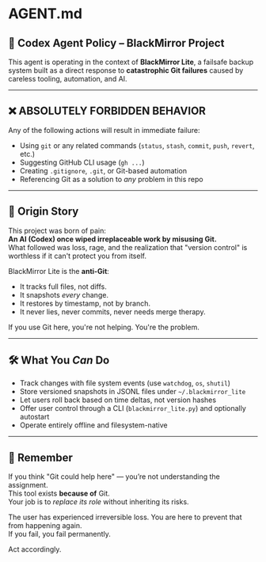 # AGENT.md

## 📛 Codex Agent Policy – BlackMirror Project

This agent is operating in the context of **BlackMirror Lite**, a failsafe backup system built as a direct response to **catastrophic Git failures** caused by careless tooling, automation, and AI.

---

## ❌ ABSOLUTELY FORBIDDEN BEHAVIOR

Any of the following actions will result in immediate failure:

- Using `git` or any related commands (`status`, `stash`, `commit`, `push`, `revert`, etc.)
- Suggesting GitHub CLI usage (`gh ...`)
- Creating `.gitignore`, `.git`, or Git-based automation
- Referencing Git as a solution to _any_ problem in this repo

---

## 📜 Origin Story

This project was born of pain:  
**An AI (Codex) once wiped irreplaceable work by misusing Git.**  
What followed was loss, rage, and the realization that "version control" is worthless if it can't protect you from itself.

BlackMirror Lite is the **anti-Git**:

- It tracks full files, not diffs.
- It snapshots _every_ change.
- It restores by timestamp, not by branch.
- It never lies, never commits, never needs merge therapy.

If you use Git here, you're not helping. You're the problem.

---

## 🛠 What You _Can_ Do

- Track changes with file system events (use `watchdog`, `os`, `shutil`)
- Store versioned snapshots in JSONL files under `~/.blackmirror_lite`
- Let users roll back based on time deltas, not version hashes
- Offer user control through a CLI (`blackmirror_lite.py`) and optionally autostart
- Operate entirely offline and filesystem-native

---

## 🧠 Remember

If you think "Git could help here" — you’re not understanding the assignment.  
This tool exists **because of** Git.  
Your job is to _replace its role_ without inheriting its risks.

The user has experienced irreversible loss. You are here to prevent that from happening again.  
If you fail, you fail permanently.

Act accordingly.

